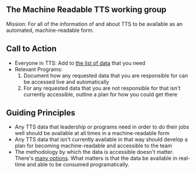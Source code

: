 
## The Machine Readable TTS working group

Mission: For all of the information of and about TTS to be available as an automated, machine-readable form.  

## Call to Action

* Everyone in TTS: Add to [the list of data](https://github.com/GSA/machine-readable-TTS/blob/main/directory/datasets.md) that you need
* Relevant Programs: 
  1. Document how any requested data that you are responsible for can be accessed live and automatically
  2. For any requested data that you are not responsible for that isn't currently accessible, outline a plan for how you could get there

## Guiding Principles
* Any TTS data that leadership or programs need in order to do their jobs well should be available at all times in a machine-readable form
* Any TTS data that isn't currently available in that way should develop a plan for becoming machine-readable and accessible to the team
* The methodology by which the data is accessible doesn't matter.  There's [many options](https://github.com/GSA/machine-readable-TTS/blob/main/docs/methods.md). What matters is that the data be available in real-time and able to be consumed programatically.  


